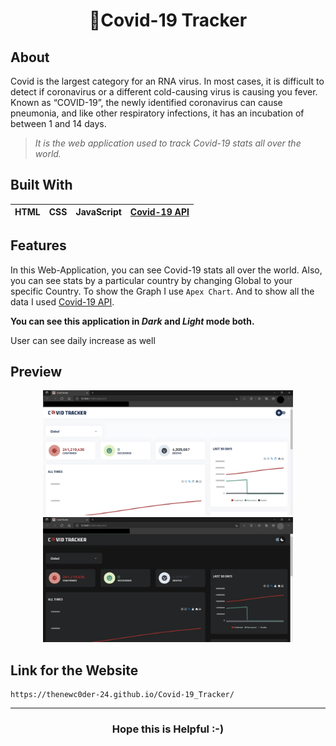 <h1 align="Center">🦠Covid-19 Tracker</h1>

## About
Covid is the largest category for an RNA virus. In most cases, it is difficult to detect if coronavirus or a different cold-causing virus is causing you fever.
Known as “COVID-19”, the newly identified coronavirus can cause pneumonia, and like other respiratory infections, it has an incubation of between 1 and 14 days.

>_It is the web application used to track Covid-19 stats all over the world._

## Built With
|HTML |CSS |JavaScript |[Covid-19 API](https://covid19api.com/ "Covid-19 API") |
|--- |--- |--- |--- |

## Features
In this Web-Application, you can see Covid-19 stats all over the world. Also, you can see stats by a particular country by changing Global to your specific Country. 
To show the Graph I use `Apex Chart`. And to show all the data I used [Covid-19 API](https://covid19api.com/ "Covid-19 API"). 

**You can see this application in _Dark_ and _Light_ mode both.**

User can see daily increase as well

## Preview
<p align="Center">
  <img src="https://github.com/TheNewC0der-24/Covid-19_Tracker/blob/master/Preview-1.png" width="400">
  <img src="https://github.com/TheNewC0der-24/Covid-19_Tracker/blob/master/Preview-2.png" width="400">
</p>

## Link for the Website
```
https://thenewc0der-24.github.io/Covid-19_Tracker/
```

***
<h3 align="Center">Hope this is Helpful :-)</h3>
